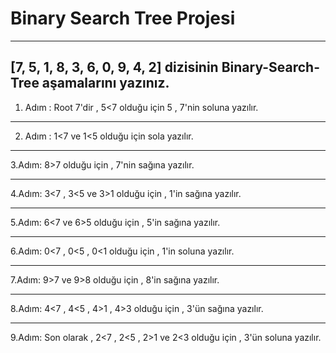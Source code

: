 # Binary Search Tree Projesi

---

## [7, 5, 1, 8, 3, 6, 0, 9, 4, 2] dizisinin Binary-Search-Tree aşamalarını yazınız.

1. Adım : Root 7'dir , 5<7 olduğu için 5 , 7'nin soluna yazılır.

---

2. Adım : 1<7 ve 1<5 olduğu için sola yazılır.

---

3.Adım: 8>7 olduğu için , 7'nin sağına yazılır.

---

4.Adım: 3<7 , 3<5 ve 3>1 olduğu için , 1'in sağına yazılır.

---

5.Adım: 6<7 ve 6>5 olduğu için , 5'in sağına yazılır.

---

6.Adım: 0<7 , 0<5 , 0<1 olduğu için , 1'in soluna yazılır.

---

7.Adım: 9>7 ve 9>8 olduğu için , 8'in sağına yazılır.

---

8.Adım: 4<7 , 4<5 , 4>1 , 4>3 olduğu için , 3'ün sağına yazılır.

---

9.Adım: Son olarak , 2<7 , 2<5 , 2>1 ve 2<3 olduğu için , 3'ün soluna yazılır.

